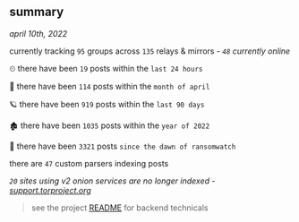 
## summary
_april 10th, 2022_

currently tracking `95` groups across `135` relays & mirrors - _`48` currently online_

⏲ there have been `19` posts within the `last 24 hours`

🦈 there have been `114` posts within the `month of april`

🪐 there have been `919` posts within the `last 90 days`

🏚 there have been `1035` posts within the `year of 2022`

🦕 there have been `3321` posts `since the dawn of ransomwatch`

there are `47` custom parsers indexing posts

_`20` sites using v2 onion services are no longer indexed - [support.torproject.org](https://support.torproject.org/onionservices/v2-deprecation/)_

> see the project [README](https://github.com/thetanz/ransomwatch#ransomwatch--) for backend technicals
